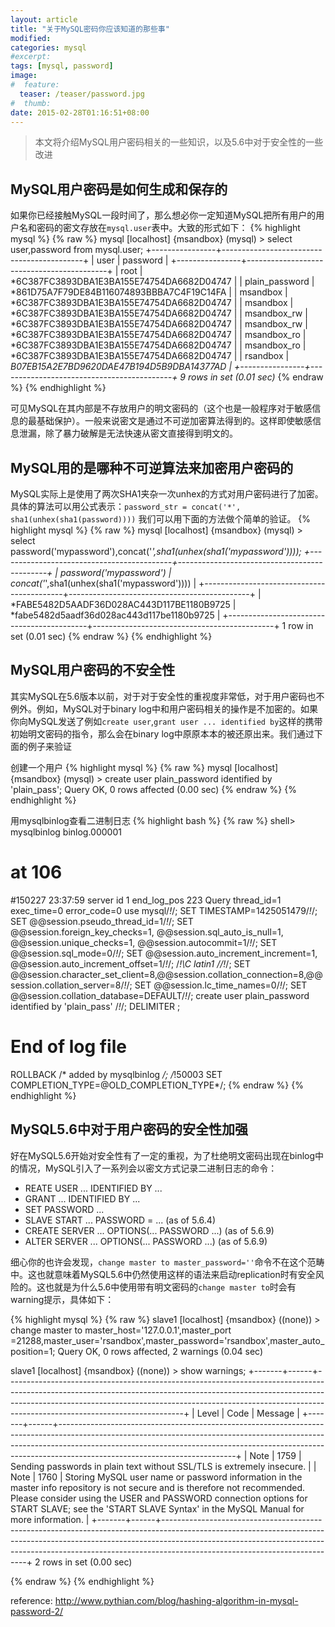 ```yaml
---
layout: article
title: "关于MySQL密码你应该知道的那些事"
modified:
categories: mysql
#excerpt:
tags: [mysql, password]
image:
#  feature:
  teaser: /teaser/password.jpg
#  thumb:
date: 2015-02-28T01:16:51+08:00
---
```


> 本文将介绍MySQL用户密码相关的一些知识，以及5.6中对于安全性的一些改进


## MySQL用户密码是如何生成和保存的

如果你已经接触MySQL一段时间了，那么想必你一定知道MySQL把所有用户的用户名和密码的密文存放在`mysql.user`表中。大致的形式如下：
{% highlight mysql %}
{% raw %}
mysql [localhost] {msandbox} (mysql) > select user,password from mysql.user;
+----------------+-------------------------------------------+
| user           | password                                  |
+----------------+-------------------------------------------+
| root           | *6C387FC3893DBA1E3BA155E74754DA6682D04747 |
| plain_password | *861D75A7F79DE84B116074893BBBA7C4F19C14FA |
| msandbox       | *6C387FC3893DBA1E3BA155E74754DA6682D04747 |
| msandbox       | *6C387FC3893DBA1E3BA155E74754DA6682D04747 |
| msandbox_rw    | *6C387FC3893DBA1E3BA155E74754DA6682D04747 |
| msandbox_rw    | *6C387FC3893DBA1E3BA155E74754DA6682D04747 |
| msandbox_ro    | *6C387FC3893DBA1E3BA155E74754DA6682D04747 |
| msandbox_ro    | *6C387FC3893DBA1E3BA155E74754DA6682D04747 |
| rsandbox       | *B07EB15A2E7BD9620DAE47B194D5B9DBA14377AD |
+----------------+-------------------------------------------+
9 rows in set (0.01 sec)* 
{% endraw %}
{% endhighlight %}

可见MySQL在其内部是不存放用户的明文密码的（这个也是一般程序对于敏感信息的最基础保护）。一般来说密文是通过不可逆加密算法得到的。这样即使敏感信息泄漏，除了暴力破解是无法快速从密文直接得到明文的。


## MySQL用的是哪种不可逆算法来加密用户密码的

MySQL实际上是使用了两次SHA1夹杂一次unhex的方式对用户密码进行了加密。具体的算法可以用公式表示：`password_str = concat('*', sha1(unhex(sha1(password))))`
我们可以用下面的方法做个简单的验证。
{% highlight mysql %}
{% raw %}
mysql [localhost] {msandbox} (mysql) > select password('mypassword'),concat('*',sha1(unhex(sha1('mypassword'))));
+-------------------------------------------+---------------------------------------------+
| password('mypassword')                    | concat('*',sha1(unhex(sha1('mypassword')))) |
+-------------------------------------------+---------------------------------------------+
| *FABE5482D5AADF36D028AC443D117BE1180B9725 | *fabe5482d5aadf36d028ac443d117be1180b9725   |
+-------------------------------------------+---------------------------------------------+
1 row in set (0.01 sec)
{% endraw %}
{% endhighlight %}



## MySQL用户密码的不安全性

其实MySQL在5.6版本以前，对于对于安全性的重视度非常低，对于用户密码也不例外。例如，MySQL对于binary log中和用户密码相关的操作是不加密的。如果你向MySQL发送了例如`create user`,`grant user ... identified by`这样的携带初始明文密码的指令，那么会在binary log中原原本本的被还原出来。我们通过下面的例子来验证

创建一个用户
{% highlight mysql %}
{% raw %}
mysql [localhost] {msandbox} (mysql) > create user plain_password identified by 'plain_pass';
Query OK, 0 rows affected (0.00 sec)
{% endraw %}
{% endhighlight %}

用mysqlbinlog查看二进制日志
{% highlight bash %}
{% raw %}
shell> mysqlbinlog binlog.000001
# at 106
#150227 23:37:59 server id 1  end_log_pos 223   Query   thread_id=1 exec_time=0 error_code=0
use mysql/*!*/;
SET TIMESTAMP=1425051479/*!*/;
SET @@session.pseudo_thread_id=1/*!*/;
SET @@session.foreign_key_checks=1, @@session.sql_auto_is_null=1, @@session.unique_checks=1, @@session.autocommit=1/*!*/;
SET @@session.sql_mode=0/*!*/;
SET @@session.auto_increment_increment=1, @@session.auto_increment_offset=1/*!*/;
/*!\C latin1 *//*!*/;
SET @@session.character_set_client=8,@@session.collation_connection=8,@@session.collation_server=8/*!*/;
SET @@session.lc_time_names=0/*!*/;
SET @@session.collation_database=DEFAULT/*!*/;
create user plain_password identified by 'plain_pass'
/*!*/;
DELIMITER ;
# End of log file
ROLLBACK /* added by mysqlbinlog */;
/*!50003 SET COMPLETION_TYPE=@OLD_COMPLETION_TYPE*/;
{% endraw %}
{% endhighlight %}



## MySQL5.6中对于用户密码的安全性加强

好在MySQL5.6开始对安全性有了一定的重视，为了杜绝明文密码出现在binlog中的情况，MySQL引入了一系列会以密文方式记录二进制日志的命令：

- REATE USER ... IDENTIFIED BY ...
- GRANT ... IDENTIFIED BY ...
- SET PASSWORD ...
- SLAVE START ... PASSWORD = ...              (as of 5.6.4)
- CREATE SERVER ... OPTIONS(... PASSWORD ...) (as of 5.6.9)
- ALTER SERVER ... OPTIONS(... PASSWORD ...)  (as of 5.6.9)

细心你的也许会发现，`change master to master_password=''`命令不在这个范畴中。这也就意味着MySQL5.6中仍然使用这样的语法来启动replication时有安全风险的。这也就是为什么5.6中使用带有明文密码的`change master to`时会有warning提示，具体如下：


{% highlight mysql %}
{% raw %}
slave1 [localhost] {msandbox} ((none)) > change master to master_host='127.0.0.1',master_port =21288,master_user='rsandbox',master_password='rsandbox',master_auto_position=1;
Query OK, 0 rows affected, 2 warnings (0.04 sec)

slave1 [localhost] {msandbox} ((none)) > show warnings;
+-------+------+--------------------------------------------------------------------------------------------------------------------------------------------------------------------------------------------------------------------------------------------------------------------------------------+
| Level | Code | Message                                                                                                                                                                                                                                                                              |
+-------+------+--------------------------------------------------------------------------------------------------------------------------------------------------------------------------------------------------------------------------------------------------------------------------------------+
| Note  | 1759 | Sending passwords in plain text without SSL/TLS is extremely insecure.                                                                                                                                                                                                               |
| Note  | 1760 | Storing MySQL user name or password information in the master info repository is not secure and is therefore not recommended. Please consider using the USER and PASSWORD connection options for START SLAVE; see the 'START SLAVE Syntax' in the MySQL Manual for more information. |
+-------+------+--------------------------------------------------------------------------------------------------------------------------------------------------------------------------------------------------------------------------------------------------------------------------------------+
2 rows in set (0.00 sec)

{% endraw %}
{% endhighlight %}


reference:
<http://www.pythian.com/blog/hashing-algorithm-in-mysql-password-2/>

